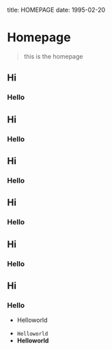 title: HOMEPAGE
date: 1995-02-20

# Homepage
> this is the homepage
## Hi
### Hello
## Hi
### Hello
## Hi
### Hello
## Hi
### Hello
## Hi
### Hello
## Hi
### Hello
- Helloworld
* `Helloworld`
* **Helloworld**
